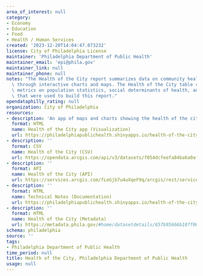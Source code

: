```yaml
---
area_of_interest: null
category:
- Economy
- Education
- Food
- Health / Human Services
created: '2023-12-20T14:04:47.073232'
license: City of Philadelphia License
maintainer: 'Philadelphia Department of Public Health'
maintainer_email: 'epi@phila.gov'
maintainer_link: null
maintainer_phone: null
notes: "The Health of the City report summarizes data on community health in Philadelphia\
  \ through interactive charts and maps. The Health of the City table contains aggregate\
  \ metrics on population statistics, social determinants of health, and health outcomes\
  \ that were used to build this report."
opendataphilly_rating: null
organization: City of Philadelphia
resources:
- description: 'An app of maps and charts showing the health of the city data.'
  format: HTML
  name: Health of the City app (Visualization)
  url: https://philadelphiapublichealth.shinyapps.io/health-of-the-city/
- description: ''
  format: CSV
  name: Health of the City (CSV)
  url: https://opendata.arcgis.com/api/v3/datasets/f054dcfeefa84ba6a0af90b4325561c3_0/downloads/data?format=csv&spatialRefId=4326&where=1%3D1
- description: ''
  format: API
  name: Health of the City (API)
  url: https://services.arcgis.com/fLeGjb7u4uXqeF9q/arcgis/rest/services/health_of_the_city/FeatureServer/0/query?outFields=*&where=1%3D1
- description: '' 
  format: HTML
  name: Technical Notes (Documentation)
  url: https://philadelphiapublichealth.shinyapps.io/health-of-the-city/#technical-notes
- description: ''
  format: HTML
  name: Health of the City (Metadata)
  url: https://metadata.phila.gov/#home/datasetdetails/657b95666b18ff0028b69c59/representationdetails/657b95676b18ff0028b69c84/
schema: philadelphia
source: ''
tags:
- Philadelphia Department of Public Health
time_period: null
title: Health of the City, Philadelphia Department of Public Health
usage: null
---
```

